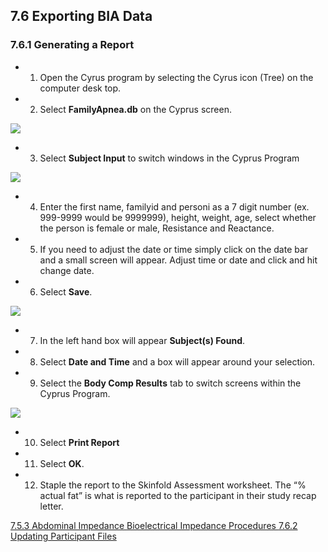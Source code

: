 ## 7.6 Exporting BIA Data

### 7.6.1 Generating a Report

* 1. Open the Cyrus program by selecting the Cyrus icon (Tree) on the computer desk top.
* 2. Select **FamilyApnea.db** on the Cyprus screen.

<div class="center">
  <img src=":images_path:/7.6.1 Generating Report-2.png">
</div>

* 3. Select **Subject Input** to switch windows in the Cyprus Program

<div class="center">
  <img src=":images_path:/7.6.1 Generating Report-3.png">
</div>

* 4. Enter the first name, familyid and personi as a 7 digit number (ex. 999-9999 would be 9999999), height, weight, age, select whether the person is female or male, Resistance and Reactance.
* 5. If you need to adjust the date or time simply click on the date bar and a small screen will appear. Adjust time or date and click and hit change date.
* 6. Select **Save**.

<div class="center">
  <img src=":images_path:/7.6.1 Generating Report-6.png">
</div>

* 7. In the left hand box will appear **Subject(s) Found**.
* 8. Select **Date and Time** and a box will appear around your selection.
* 9. Select the **Body Comp Results** tab to switch screens within the Cyprus Program.

<div class="center">
  <img src=":images_path:/7.6.1 Generating Report-9.png">
</div>

* 10. Select **Print Report**
* 11. Select **OK**.
* 12. Staple the report to the Skinfold Assessment worksheet. The “% actual fat” is what is reported to the participant in their study recap letter.


<div class="center">
<div class="btn-group">
  <a href=":pages_path:/manuals/bioelectrical-impedance/7-05-03-abdominal-impedance.md" class="btn btn-default">
    <span class="glyphicon glyphicon-chevron-left"></span>
    7.5.3 Abdominal Impedance
  </a>

  <a href=":pages_path:/manuals/bioelectrical-impedance" class="btn btn-default">
    <span class="glyphicon glyphicon-chevron-up"></span>
    Bioelectrical Impedance Procedures
  </a>

  <a href=":pages_path:/manuals/bioelectrical-impedance/7-06-02-updating-ppt-file.md" class="btn btn-success">
    7.6.2 Updating Participant Files
    <span class="glyphicon glyphicon-chevron-right"></span>
  </a>
</div>
</div>

